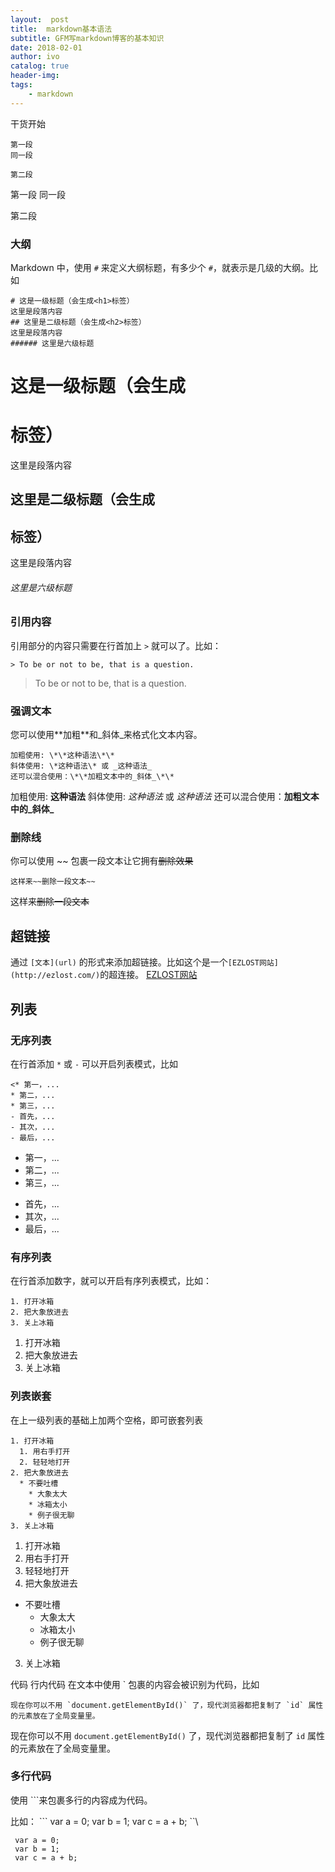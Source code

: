 ```yaml
---
layout:  post
title:  markdown基本语法
subtitle: GFM写markdown博客的基本知识
date: 2018-02-01
author: ivo
catalog: true
header-img:
tags:
    - markdown
---
```

干货开始
```
第一段
同一段

第二段
```
第一段
同一段

第二段
### 大纲

Markdown 中，使用 `#` 来定义大纲标题，有多少个 `#`，就表示是几级的大纲。比如

```
# 这是一级标题（会生成<h1>标签）
这里是段落内容
## 这里是二级标题（会生成<h2>标签）
这里是段落内容
###### 这里是六级标题
```
# 这是一级标题（会生成<h1>标签）
这里是段落内容
## 这里是二级标题（会生成<h2>标签）
这里是段落内容
###### 这里是六级标题

### 引用内容

引用部分的内容只需要在行首加上 `>` 就可以了。比如：

```
> To be or not to be, that is a question.
```
> To be or not to be, that is a question.

### 强调文本

您可以使用\*\*加粗\*\*和_斜体_来格式化文本内容。
```
加粗使用: \*\*这种语法\*\*
斜体使用: \*这种语法\* 或 _这种语法_
还可以混合使用：\*\*加粗文本中的_斜体_\*\*
```
加粗使用: **这种语法**
斜体使用: *这种语法* 或 _这种语法_
还可以混合使用：**加粗文本中的_斜体_**

### 删除线

你可以使用 ~~ 包裹一段文本让它拥有~~删除效果~~
```
这样来~~删除一段文本~~
```
这样来~~删除一段文本~~
## 超链接

通过 `[文本](url)` 的形式来添加超链接。比如这个是一个`[EZLOST网站](http://ezlost.com/)`的超连接。
[EZLOST网站](http://ezlost.com/)

## 列表

### 无序列表

在行首添加 `*` 或 `-` 可以开启列表模式，比如
```
<* 第一，...
* 第二，...
* 第三，...
- 首先，...
- 其次，...
- 最后，...
```
* 第一，...
* 第二，...
* 第三，...
- 首先，...
- 其次，...
- 最后，...

### 有序列表

在行首添加数字，就可以开启有序列表模式，比如：
```
1. 打开冰箱
2. 把大象放进去
3. 关上冰箱
```
1. 打开冰箱
2. 把大象放进去
3. 关上冰箱
### 列表嵌套

在上一级列表的基础上加两个空格，即可嵌套列表
```
1. 打开冰箱
  1. 用右手打开
  2. 轻轻地打开
2. 把大象放进去
  * 不要吐槽
    * 大象太大
    * 冰箱太小
    * 例子很无聊
3. 关上冰箱
```
1. 打开冰箱
  1. 用右手打开
  2. 轻轻地打开
2. 把大象放进去
  * 不要吐槽
    * 大象太大
    * 冰箱太小
    * 例子很无聊
3. 关上冰箱

代码
行内代码
在文本中使用 ` 包裹的内容会被识别为代码，比如
```
现在你可以不用 `document.getElementById()` 了，现代浏览器都把复制了 `id` 属性的元素放在了全局变量里。
```
现在你可以不用 `document.getElementById()` 了，现代浏览器都把复制了 `id` 属性的元素放在了全局变量里。

### 多行代码

使用 ```来包裹多行的内容成为代码。

比如：
\`\`\`
 var a = 0;
 var b = 1;
 var c = a + b;
\`\`\

```
 var a = 0;
 var b = 1;
 var c = a + b;
```
